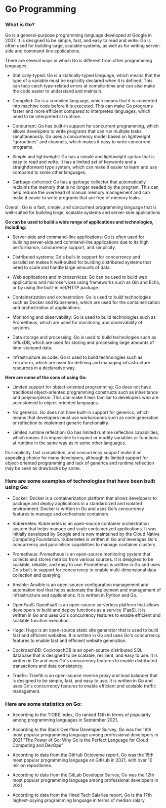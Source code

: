 # Go Programming 

### What is Go?

Go is a general-purpose programming language developed at Google in 2007. It is designed to be simple, fast, and easy to read and write. Go is often used for building large, scalable systems, as well as for writing server-side and command-line applications.

There are several ways in which Go is different from other programming languages:

* Statically-typed: Go is a statically-typed language, which means that the type of a variable must be explicitly declared when it is defined. This can help catch type-related errors at compile-time and can also make the code easier to understand and maintain.
    
* Compiled: Go is a compiled language, which means that it is converted into machine code before it is executed. This can make Go programs faster and more efficient compared to interpreted languages, which need to be interpreted at runtime.
    
* Concurrent: Go has built-in support for concurrent programming, which allows developers to write programs that can run multiple tasks simultaneously. Go uses a concurrency model based on lightweight "goroutines" and channels, which makes it easy to write concurrent programs.
    
* Simple and lightweight: Go has a simple and lightweight syntax that is easy to read and write. It has a limited set of keywords and a straightforward type system, which can make it easier to learn and use compared to some other languages.
    
* Garbage-collected: Go has a garbage collector that automatically reclaims the memory that is no longer needed by the program. This can help reduce the overhead of manual memory management and can make it easier to write programs that are free of memory leaks.
    

Overall, Go is a fast, simple, and concurrent programming language that is well-suited for building large, scalable systems and server-side applications

**Go can be used to build a wide range of applications and technologies, including:**

* Server-side and command-line applications: Go is often used for building server-side and command-line applications due to its high performance, concurrency support, and simplicity.
    
* Distributed systems: Go's built-in support for concurrency and parallelism makes it well-suited for building distributed systems that need to scale and handle large amounts of data.
    
* Web applications and microservices: Go can be used to build web applications and microservices using frameworks such as Gin and Echo, or by using the built-in net/HTTP package.
    
* Containerization and orchestration: Go is used to build technologies such as Docker and Kubernetes, which are used for the containerization and orchestration of applications.
    
* Monitoring and observability: Go is used to build technologies such as Prometheus, which are used for monitoring and observability of systems.
    
* Data storage and processing: Go is used to build technologies such as InfluxDB, which are used for storing and processing large amounts of time-stamped data.
    
* Infrastructure as code: Go is used to build technologies such as Terraform, which are used for defining and managing infrastructure resources in a declarative way.
    

**Here are some of the cons of using Go:**

* Limited support for object-oriented programming: Go does not have traditional object-oriented programming constructs such as inheritance and polymorphism. This can make it less familiar to developers who are accustomed to object-oriented languages.
    
* No generics: Go does not have built-in support for generics, which means that developers must use workarounds such as code generation or reflection to implement generic functionality.
    
* Limited runtime reflection: Go has limited runtime reflection capabilities, which means it is impossible to inspect or modify variables or functions at runtime in the same way as in some other languages.
    

Its simplicity, fast compilation, and concurrency support make it an appealing choice for many developers, although its limited support for object-oriented programming and lack of generics and runtime reflection may be seen as drawbacks by some.

### Here are some examples of technologies that have been built using Go:

* Docker: Docker is a containerization platform that allows developers to package and deploy applications in a standardized and isolated environment. Docker is written in Go and uses Go's concurrency features to manage and orchestrate containers.
    
* Kubernetes: Kubernetes is an open-source container orchestration system that helps manage and scale containerized applications. It was initially developed by Google and is now maintained by the Cloud Native Computing Foundation. Kubernetes is written in Go and leverages Go's concurrency and parallelism capabilities to manage container clusters.
    
* Prometheus: Prometheus is an open-source monitoring system that collects and stores metrics from various sources. It is designed to be scalable, reliable, and easy to use. Prometheus is written in Go and uses Go's built-in support for concurrency to enable multi-dimensional data collection and querying.
    
* Ansible: Ansible is an open-source configuration management and automation tool that helps automate the deployment and management of infrastructure and applications. It is written in Python and Go.
    
* OpenFaaS: OpenFaaS is an open-source serverless platform that allows developers to build and deploy functions as a service (FaaS). It is written in Go and uses Go's concurrency features to enable efficient and scalable function execution.
    
* Hugo: Hugo is an open-source static site generator that is used to build fast and efficient websites. It is written in Go and uses Go's concurrency features to enable fast and efficient website generation.
    
* CockroachDB: CockroachDB is an open-source distributed SQL database that is designed to be scalable, resilient, and easy to use. It is written in Go and uses Go's concurrency features to enable distributed transactions and data consistency.
    
* Traefik: Traefik is an open-source reverse proxy and load balancer that is designed to be simple, fast, and easy to use. It is written in Go and uses Go's concurrency features to enable efficient and scalable traffic management.
    

### Here are some statistics on Go:

* According to the TIOBE Index, Go ranked 13th in terms of popularity among programming languages in September 2021.
    
* According to the Stack Overflow Developer Survey, Go was the 16th most popular programming language among professional developers in 2021."The Power of Go: Why Go is the Perfect Language for Cloud Computing and DevOps"
    
* According to data from the GitHub Octoverse report, Go was the 15th most popular programming language on GitHub in 2021, with over 10 million repositories.
    
* According to data from the GitLab Developer Survey, Go was the 12th most popular programming language among professional developers in 2021.
    
* According to data from the Hired Tech Salaries report, Go is the 17th highest-paying programming language in terms of median salary.